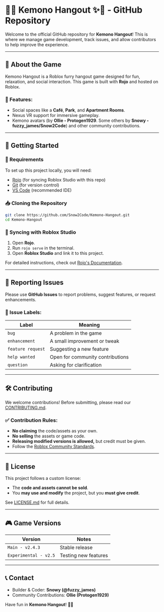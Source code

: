 # 🐾✨ Kemono Hangout ✨🐾 - GitHub Repository

Welcome to the official GitHub repository for **Kemono Hangout**! This is where we manage game development, track issues, and allow contributors to help improve the experience.

---
## 📌 About the Game
Kemono Hangout is a Roblox furry hangout game designed for fun, relaxation, and social interaction. This game is built with **Rojo** and hosted on Roblox.

### 🌟 Features:
- Social spaces like a **Café**, **Park**, and **Apartment Rooms**.
- Nexus VR support for immersive gameplay.
- Kemono avatars (by **Ollie - Protogen1929**. Some others by **Snowy - fuzzy_james/Snow2Code**) and other community contributions.

---
## 🚀 Getting Started
### 🔧 Requirements
To set up this project locally, you will need:
- [Rojo](https://rojo.space/docs) (for syncing Roblox Studio with this repo)
- [Git](https://git-scm.com/) (for version control)
- [VS Code](https://code.visualstudio.com/) (recommended IDE)

### 📥 Cloning the Repository
```sh
git clone https://github.com/Snow2Code/Kemono-Hangout.git
cd Kemono-Hangout
```

### 🔄 Syncing with Roblox Studio
1. Open **Rojo**.
2. Run `rojo serve` in the terminal.
3. Open **Roblox Studio** and link it to this project.

For detailed instructions, check out [Rojo's Documentation](https://rojo.space/docs).

---
## 📢 Reporting Issues
Please use **GitHub Issues** to report problems, suggest features, or request enhancements.

### 📌 Issue Labels:
| Label | Meaning |
|--------|---------|
| `bug` | A problem in the game |
| `enhancement` | A small improvement or tweak |
| `feature request` | Suggesting a new feature |
| `help wanted` | Open for community contributions |
| `question` | Asking for clarification |

---
## 🛠 Contributing
We welcome contributions! Before submitting, please read our [CONTRIBUTING.md](CONTRIBUTING.md).

### ✅ Contribution Rules:
- **No claiming** the code/assets as your own.
- **No selling** the assets or game code.
- **Releasing modified versions is allowed,** but credit must be given.
- Follow the [Roblox Community Standards](https://en.help.roblox.com/hc/en-us/articles/115004647846).

---
## 📜 License
This project follows a custom license:
- The **code and assets cannot be sold**.
- You **may use and modify** the project, but you **must give credit**.

See [LICENSE.md](LICENSE.md) for full details.

---
## 🎮 Game Versions
| Version | Notes |
|---------|-------|
| `Main - v2.4.3` | Stable release |
| `Experimental - v2.5` | Testing new features |

---
## 📞 Contact
- Builder & Coder: **Snowy (@fuzzy_james)**
- Community Contributions: **Ollie (Protogen1929)**

Have fun in **Kemono Hangout**! 🐾✨
